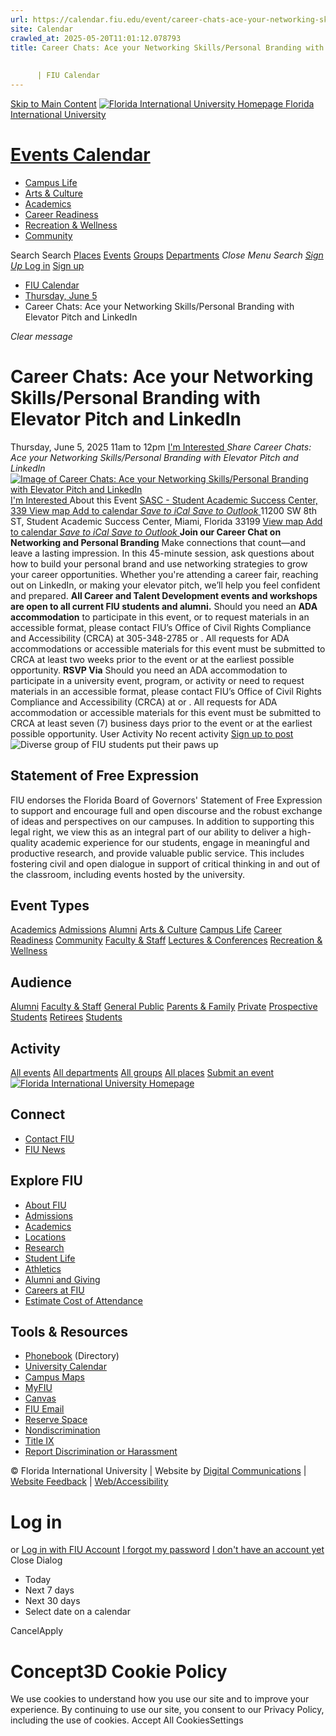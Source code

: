 ```yaml
---
url: https://calendar.fiu.edu/event/career-chats-ace-your-networking-skillspersonal-branding-with-elevator-pitch-and-linkedin
site: Calendar
crawled_at: 2025-05-20T11:01:12.078793
title: Career Chats: Ace your Networking Skills/Personal Branding with Elevator Pitch and LinkedIn
    
    
      | FIU Calendar
---
```


[Skip to Main Content](https://calendar.fiu.edu/event/career-chats-ace-your-networking-skillspersonal-branding-with-elevator-pitch-and-linkedin#main-content)
[![Florida International University Homepage](https://digicdn.fiu.edu/core/_assets/images/logo-top.png) Florida International University](https://www.fiu.edu)
# [Events Calendar ](https://calendar.fiu.edu/)
  * [Campus Life](https://calendar.fiu.edu/calendar?event_types%5B%5D=127595)
  * [Arts & Culture](https://calendar.fiu.edu/calendar?event_types%5B%5D=127590)
  * [Academics](https://calendar.fiu.edu/calendar?event_types%5B%5D=127582)
  * [Career Readiness](https://calendar.fiu.edu/calendar?event_types%5B%5D=127584)
  * [Recreation & Wellness](https://calendar.fiu.edu/calendar?event_types%5B%5D=127603)
  * [Community](https://calendar.fiu.edu/calendar?event_types%5B%5D=127601)


Search Search
[Places](https://calendar.fiu.edu/search/places) [Events](https://calendar.fiu.edu/calendar) [Groups](https://calendar.fiu.edu/search/groups) [Departments](https://calendar.fiu.edu/search/departments)
_Close Menu_
_Search_ [ _Sign Up_ ](https://calendar.fiu.edu/signup)
[Log in](https://calendar.fiu.edu/auth/shib_login?previous_url=https%3A%2F%2Fcalendar.fiu.edu%2Fevent%2Fcareer-chats-ace-your-networking-skillspersonal-branding-with-elevator-pitch-and-linkedin) [Sign up](https://calendar.fiu.edu/signup)
  * [FIU Calendar](https://calendar.fiu.edu/)
  * [Thursday, June 5](https://calendar.fiu.edu/calendar/day/2025/6/5)
  * Career Chats: Ace your Networking Skills/Personal Branding with Elevator Pitch and LinkedIn


_Clear message_
# Career Chats: Ace your Networking Skills/Personal Branding with Elevator Pitch and LinkedIn
Thursday, June 5, 2025 11am to 12pm 
[ I'm Interested ](https://calendar.fiu.edu/event/49674967058037/confirm?return=https%3A%2F%2Fcalendar.fiu.edu%2Fevent%2Fcareer-chats-ace-your-networking-skillspersonal-branding-with-elevator-pitch-and-linkedin)
_Share Career Chats: Ace your Networking Skills/Personal Branding with Elevator Pitch and LinkedIn_
[ ![Image of Career Chats: Ace your Networking Skills/Personal Branding with Elevator Pitch and LinkedIn](https://localist-images.azureedge.net/photos/49674973466875/card/ea122eed15c89d04c1e7fa9cdd26a4a9ddbaf3ae.jpg) ](https://calendar.fiu.edu/photo/49674973466875)
[ I'm Interested ](https://calendar.fiu.edu/event/49674967058037/confirm?return=https%3A%2F%2Fcalendar.fiu.edu%2Fevent%2Fcareer-chats-ace-your-networking-skillspersonal-branding-with-elevator-pitch-and-linkedin)
About this Event
[ SASC - Student Academic Success Center, 339 ](https://calendar.fiu.edu/sasc) [View map ](https://calendar.fiu.edu/event/career-chats-ace-your-networking-skillspersonal-branding-with-elevator-pitch-and-linkedin#about_map)
[Add to calendar ](https://calendar.fiu.edu/event/career-chats-ace-your-networking-skillspersonal-branding-with-elevator-pitch-and-linkedin)
[ _Save to iCal_ ](https://calendar.fiu.edu/event/career-chats-ace-your-networking-skillspersonal-branding-with-elevator-pitch-and-linkedin.ics "Save to iCal") [ _Save to Outlook_ ](https://calendar.fiu.edu/event/career-chats-ace-your-networking-skillspersonal-branding-with-elevator-pitch-and-linkedin.ics "Save to Outlook")
11200 SW 8th ST, Student Academic Success Center, Miami, Florida 33199
[View map ](https://calendar.fiu.edu/event/career-chats-ace-your-networking-skillspersonal-branding-with-elevator-pitch-and-linkedin#about_map)
[Add to calendar ](https://calendar.fiu.edu/event/career-chats-ace-your-networking-skillspersonal-branding-with-elevator-pitch-and-linkedin)
[ _Save to iCal_ ](https://calendar.fiu.edu/event/career-chats-ace-your-networking-skillspersonal-branding-with-elevator-pitch-and-linkedin.ics "Save to iCal") [ _Save to Outlook_ ](https://calendar.fiu.edu/event/career-chats-ace-your-networking-skillspersonal-branding-with-elevator-pitch-and-linkedin.ics "Save to Outlook")
**Join our Career Chat on Networking and Personal Branding**
Make connections that count—and leave a lasting impression.
In this 45-minute session, ask questions about how to build your personal brand and use networking strategies to grow your career opportunities. Whether you're attending a career fair, reaching out on LinkedIn, or making your elevator pitch, we’ll help you feel confident and prepared.
**All Career and Talent Development events and workshops are open to all current FIU students and alumni.**
Should you need an **ADA accommodation** to participate in this event, or to request materials in an accessible format, please contact FIU’s Office of Civil Rights Compliance and Accessibility (CRCA) at 305-348-2785 or . All requests for ADA accommodations or accessible materials for this event must be submitted to CRCA at least two weeks prior to the event or at the earliest possible opportunity. 
**RSVP Via**
Should you need an ADA accommodation to participate in a university event, program, or activity or need to request materials in an accessible format, please contact FIU’s Office of Civil Rights Compliance and Accessibility (CRCA) at or . All requests for ADA accommodation or accessible materials for this event must be submitted to CRCA at least seven (7) business days prior to the event or at the earliest possible opportunity. 
User Activity
No recent activity
[Sign up to post](https://calendar.fiu.edu/auth/shib_login?previous_url=https%3A%2F%2Fcalendar.fiu.edu%2Fevent%2Fcareer-chats-ace-your-networking-skillspersonal-branding-with-elevator-pitch-and-linkedin)
![Diverse group of FIU students put their paws up](https://www.fiu.edu/_assets/images/thumbnail-students-paw.jpg)
## Statement of Free Expression
FIU endorses the Florida Board of Governors' Statement of Free Expression to support and encourage full and open discourse and the robust exchange of ideas and perspectives on our campuses. In addition to supporting this legal right, we view this as an integral part of our ability to deliver a high-quality academic experience for our students, engage in meaningful and productive research, and provide valuable public service. This includes fostering civil and open dialogue in support of critical thinking in and out of the classroom, including events hosted by the university.
## Event Types
[Academics](https://calendar.fiu.edu/calendar?event_types%5B%5D=127582)
[Admissions](https://calendar.fiu.edu/calendar?event_types%5B%5D=127583)
[Alumni](https://calendar.fiu.edu/calendar?event_types%5B%5D=127589)
[Arts & Culture](https://calendar.fiu.edu/calendar?event_types%5B%5D=127590)
[Campus Life](https://calendar.fiu.edu/calendar?event_types%5B%5D=127595)
[Career Readiness](https://calendar.fiu.edu/calendar?event_types%5B%5D=127584)
[Community](https://calendar.fiu.edu/calendar?event_types%5B%5D=127601)
[Faculty & Staff](https://calendar.fiu.edu/calendar?event_types%5B%5D=127602)
[Lectures & Conferences](https://calendar.fiu.edu/calendar?event_types%5B%5D=127587)
[Recreation & Wellness](https://calendar.fiu.edu/calendar?event_types%5B%5D=127603)
## Audience
[Alumni](https://calendar.fiu.edu/calendar?event_types%5B%5D=121721)
[Faculty & Staff](https://calendar.fiu.edu/calendar?event_types%5B%5D=121720)
[General Public](https://calendar.fiu.edu/calendar?event_types%5B%5D=121722)
[Parents & Family](https://calendar.fiu.edu/calendar?event_types%5B%5D=36918157286658)
[Private](https://calendar.fiu.edu/calendar?event_types%5B%5D=129753)
[Prospective Students](https://calendar.fiu.edu/calendar?event_types%5B%5D=121723)
[Retirees](https://calendar.fiu.edu/calendar?event_types%5B%5D=37290279036119)
[Students](https://calendar.fiu.edu/calendar?event_types%5B%5D=121719)
## Activity
[All events](https://calendar.fiu.edu/search?what=events)
[All departments](https://calendar.fiu.edu/search/departments)
[All groups](https://calendar.fiu.edu/search?what=groups)
[All places](https://calendar.fiu.edu/search?what=places)
[Submit an event](https://calendar.fiu.edu/admin/events/new/basic-information)
[ ![Florida International University Homepage](https://digicdn.fiu.edu/core/_assets/images/footer-logo.svg) ](https://www.fiu.edu/)
## Connect
  * [Contact FIU](https://www.fiu.edu/about/contact-us/index.html)
  * [FIU News](https://news.fiu.edu/)


## Explore FIU
  * [About FIU](https://www.fiu.edu/about/index.html)
  * [Admissions](https://www.fiu.edu/admissions/index.html)
  * [Academics](https://www.fiu.edu/academics/index.html)
  * [Locations](https://www.fiu.edu/locations/index.html)
  * [Research](https://www.fiu.edu/research/index.html)
  * [Student Life](https://www.fiu.edu/student-life/index.html)
  * [Athletics](https://www.fiu.edu/athletics/index.html)
  * [Alumni and Giving](https://www.fiu.edu/alumni-and-giving/index.html)
  * [Careers at FIU](https://hr.fiu.edu/careers/)
  * [Estimate Cost of Attendance](https://onestop.fiu.edu/finances/estimate-your-costs/)


## Tools & Resources
  * [Phonebook](https://phonebook.fiu.edu) (Directory)
  * [University Calendar](https://calendar.fiu.edu/)
  * [Campus Maps](https://campusmaps.fiu.edu/)
  * [MyFIU](https://my.fiu.edu/)
  * [Canvas](https://canvas.fiu.edu)
  * [FIU Email](http://mail.fiu.edu/)
  * [Reserve Space](https://reservespace.fiu.edu/make-reservation/)
  * [Nondiscrimination](https://ace.fiu.edu/civil-rights-and-accessibility/harassment-and-discrimination/)
  * [Title IX](https://ace.fiu.edu/title-ix/)
  * [Report Discrimination or Harassment](https://report.fiu.edu/)


© Florida International University  | Website by [Digital Communications](https://stratcomm.fiu.edu/digital-print/websites/) | [Website Feedback](https://webforms.fiu.edu/view.php?id=370774&element_5=https://calendar.fiu.edu/https://calendar.fiu.edu/) | [Web/Accessibility](https://accessibility.fiu.edu/)
# Log in
or
[Log in with FIU Account](https://calendar.fiu.edu/auth/shib_login?previous_url=https%3A%2F%2Fcalendar.fiu.edu%2Fevent%2Fcareer-chats-ace-your-networking-skillspersonal-branding-with-elevator-pitch-and-linkedin)
[I forgot my password](https://calendar.fiu.edu/auth/forgot) [I don't have an account yet](https://calendar.fiu.edu/signup)
Close Dialog
  * Today
  * Next 7 days
  * Next 30 days
  * Select date on a calendar


CancelApply
# Concept3D Cookie Policy
We use cookies to understand how you use our site and to improve your experience. By continuing to use our site, you consent to our Privacy Policy, including the use of cookies. 
Accept All CookiesSettings
